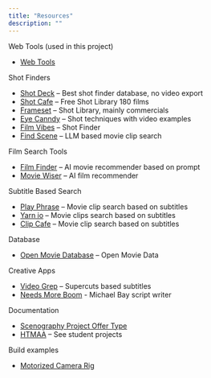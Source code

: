 ```yaml
---
title: "Resources"
description: ""
---
```


Web Tools (used in this project)
* [Web Tools](/git-recap)

Shot Finders
* [Shot Deck](https://shotdeck.com/) – Best shot finder database, no video export
* [Shot Cafe](https://shot.cafe/) – Free Shot Library 180 films
* [Frameset](https://frameset.app/stills) – Shot Library, mainly commercials
* [Eye Canndy](https://eyecannndy.com/) – Shot techniques with video examples
* [Film Vibes](https://filmvibes.io/) – Shot Finder
* [Find Scene](https://find-scene.com/app) – LLM based movie clip search

Film Search Tools
* [Film Finder](https://filmfinder.ai/) – AI movie recommender based on prompt
* [Movie Wiser](https://moviewiser.com/ch/ask) – AI film recommender

Subtitle Based Search
* [Play Phrase](https://www.playphrase.me) – Movie clip search based on subtitles
* [Yarn io](https://getyarn.io/) – Movie clips search based on subtitles
* [Clip Cafe](https://clip.cafe/) – Movie clip search based on subtitles

Database
* [Open Movie Database](https://www.omdbapi.com/) – Open Movie Data

Creative Apps
* [Video Grep](https://antiboredom.github.io/videogrep/) – Supercuts based subtitles
* [Needs More Boom](https://needsmoreboom.com/) - Michael Bay script writer

Documentation
* [Scenography Project Offer Type](https://docs.google.com/document/d/1sDBkE7SMr0mNzVs3LuPPQbJm1-xO4hqjgdtbWPR451I/edit?usp=sharing)
* [HTMAA](https://fab.cba.mit.edu/classes/863.22/index.html) – See student projects

Build examples
* [Motorized Camera Rig](https://www.instructables.com/Make-a-Motorised-Pan-and-Rotate-Camera-Slider/)

